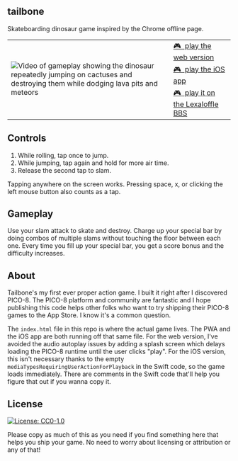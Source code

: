 tailbone
--------

Skateboarding dinosaur game inspired by the Chrome offline page.

<table>
  <tbody>
    <tr>
      <td rowspan="3">
        <img
          alt="Video of gameplay showing the dinosaur repeatedly jumping on cactuses and destroying them while dodging lava pits and meteors"
          src="https://henrycatalinismith.github.io/tailbone/videos/demo-128x128.gif"
        />
      </td>
      <td>
        <a href="https://henrycatalinismith.github.io/tailbone">
          🎮 &nbsp;play the web version
        </a>
      </td>
    </tr>
    <tr>
      <td>
        <a href="https://apps.apple.com/us/app/tailbone/id1391852488">
          🎮 &nbsp;play the iOS app
        </a>
      </td>
    </tr>
    <tr>
      <td>
        <a href="https://www.lexaloffle.com/bbs/?tid=39335">
          🎮 &nbsp;play it on the Lexaloffle BBS
        </a>
      </td>
    </tr>
  </tbody>
</table>

Controls
--------

1. While rolling, tap once to jump.
2. While jumping, tap again and hold for more air time.
3. Release the second tap to slam.

Tapping anywhere on the screen works. Pressing space, x, or clicking the left
mouse button also counts as a tap.

Gameplay
--------

Use your slam attack to skate and destroy. Charge up your special bar by doing
combos of multiple slams without touching the floor between each one. Every time
you fill up your special bar, you get a score bonus and the difficulty
increases.

About
-----

Tailbone's my first ever proper action game. I built it right after I discovered
PICO-8. The PICO-8 platform and community are fantastic and I hope publishing
this code helps other folks who want to try shipping their PICO-8 games to the
App Store. I know it's a common question.

The `index.html` file in this repo is where the actual game lives. The PWA and
the iOS app are both running off that same file. For the web version, I've
avoided the audio autoplay issues by adding a splash screen which delays loading
the PICO-8 runtime until the user clicks "play". For the iOS version, this isn't
necessary thanks to the empty `mediaTypesRequiringUserActionForPlayback` in the
Swift code, so the game loads immediately. There are comments in the Swift code
that'll help you figure that out if you wanna copy it.

License
-------

[![License: CC0-1.0](https://licensebuttons.net/l/zero/1.0/80x15.png)](http://creativecommons.org/publicdomain/zero/1.0/)

Please copy as much of this as you need if you find something here that helps
you ship your game. No need to worry about licensing or attribution or any of
that!

